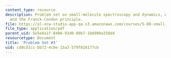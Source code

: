 ```yaml
---
content_type: resource
description: Problem set on small-molecule spectroscopy and dynamics, wave mechanics,
  and the Franck-Condon principle.
file: https://ol-ocw-studio-app-qa.s3.amazonaws.com/courses/5-80-small-molecule-spectroscopy-and-dynamics-fall-2008/cd0cd1ccbb724c8e15a3579f818177cb_ps3_1978.pdf
file_type: application/pdf
parent_uid: 5e5e8a1f-8400-93d0-89b7-18d990e250dd
resourcetype: Document
title: 'Problem Set #3'
uid: cd0cd1cc-bb72-4c8e-15a3-579f818177cb
---
```

